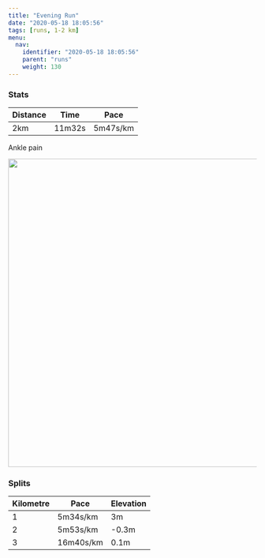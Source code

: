 ```yaml
---
title: "Evening Run"
date: "2020-05-18 18:05:56"
tags: [runs, 1-2 km]
menu:
  nav:
    identifier: "2020-05-18 18:05:56"
    parent: "runs"
    weight: 130
---
```


### Stats

| Distance | Time | Pace |
|----------|------|------|
|2km|11m32s|5m47s/km|

Ankle pain

<img src='https://maps.googleapis.com/maps/api/staticmap?maptype=terrain&path=enc:kkjeItcyLc@QKWB_AHc@Ri@rBeBn@w@d@_Ad@c@B_@IYSUKYS_@GYJc@NBb@{AFa@PSXGL?XL^X^b@^h@Tv@Fb@B`@Kv@Of@kA|BOEOSu@uBy@mBI[@_@`@uBBEl@]BAl@XbAbAXz@Lr@DbAC\m@bA]x@OTS?UYM_@gAgCW{@?OLo@Ho@Ni@LULMLINAf@Vp@l@LTj@pC?nAOf@o@lASVI?QKMU{@qB[k@Ys@EWJ[B_@Jo@Ni@NSTMF?\J\PPNf@v@`@hBFf@?ZC^CJo@hAOHYBY?GCECu@aBk@{A&key=AIzaSyBPVQ_iynBzLujdhfLzy8Z-5zczbktE55k&size=800x800&scale=2&markers=color:yellow|label:S|53.47014,-2.26379&markers=color:green|label:F|53.46912000000001,-2.2608800000000002' width='625' />

### Splits

| Kilometre | Pace | Elevation |
|------|------|-----------|
|1|5m34s/km|3m|
|2|5m53s/km|-0.3m|
|3|16m40s/km|0.1m|
